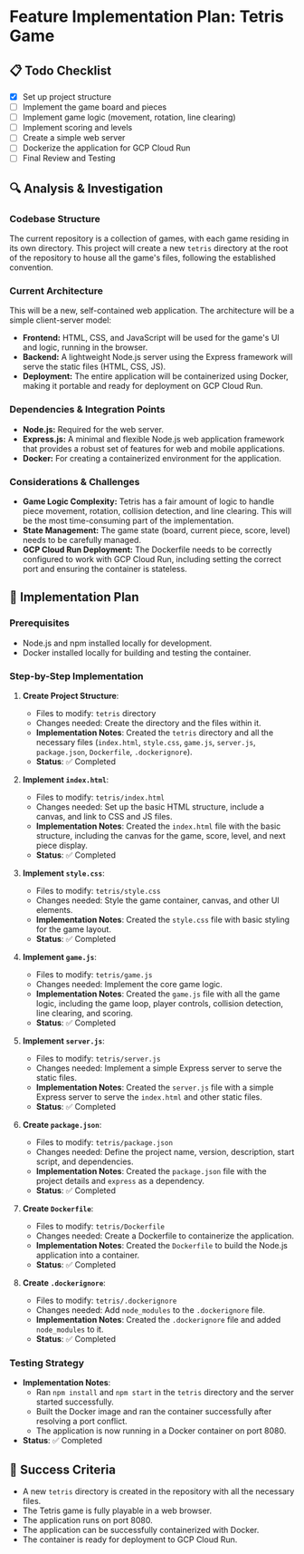 # Feature Implementation Plan: Tetris Game

## 📋 Todo Checklist
- [x] Set up project structure
- [ ] Implement the game board and pieces
- [ ] Implement game logic (movement, rotation, line clearing)
- [ ] Implement scoring and levels
- [ ] Create a simple web server
- [ ] Dockerize the application for GCP Cloud Run
- [ ] Final Review and Testing

## 🔍 Analysis & Investigation

### Codebase Structure
The current repository is a collection of games, with each game residing in its own directory. This project will create a new `tetris` directory at the root of the repository to house all the game's files, following the established convention.

### Current Architecture
This will be a new, self-contained web application. The architecture will be a simple client-server model:
-   **Frontend:** HTML, CSS, and JavaScript will be used for the game's UI and logic, running in the browser.
-   **Backend:** A lightweight Node.js server using the Express framework will serve the static files (HTML, CSS, JS).
-   **Deployment:** The entire application will be containerized using Docker, making it portable and ready for deployment on GCP Cloud Run.

### Dependencies & Integration Points
-   **Node.js:** Required for the web server.
-   **Express.js:** A minimal and flexible Node.js web application framework that provides a robust set of features for web and mobile applications.
-   **Docker:** For creating a containerized environment for the application.

### Considerations & Challenges
-   **Game Logic Complexity:** Tetris has a fair amount of logic to handle piece movement, rotation, collision detection, and line clearing. This will be the most time-consuming part of the implementation.
-   **State Management:** The game state (board, current piece, score, level) needs to be carefully managed.
-   **GCP Cloud Run Deployment:** The Dockerfile needs to be correctly configured to work with GCP Cloud Run, including setting the correct port and ensuring the container is stateless.

## 📝 Implementation Plan

### Prerequisites
-   Node.js and npm installed locally for development.
-   Docker installed locally for building and testing the container.

### Step-by-Step Implementation
1.  **Create Project Structure**:
    -   Files to modify: `tetris` directory
    -   Changes needed: Create the directory and the files within it.
    -   **Implementation Notes**: Created the `tetris` directory and all the necessary files (`index.html`, `style.css`, `game.js`, `server.js`, `package.json`, `Dockerfile`, `.dockerignore`).
    -   **Status**: ✅ Completed

2.  **Implement `index.html`**:
    -   Files to modify: `tetris/index.html`
    -   Changes needed: Set up the basic HTML structure, include a canvas, and link to CSS and JS files.
    -   **Implementation Notes**: Created the `index.html` file with the basic structure, including the canvas for the game, score, level, and next piece display.
    -   **Status**: ✅ Completed

3.  **Implement `style.css`**:
    -   Files to modify: `tetris/style.css`
    -   Changes needed: Style the game container, canvas, and other UI elements.
    -   **Implementation Notes**: Created the `style.css` file with basic styling for the game layout.
    -   **Status**: ✅ Completed

4.  **Implement `game.js`**:
    -   Files to modify: `tetris/game.js`
    -   Changes needed: Implement the core game logic.
    -   **Implementation Notes**: Created the `game.js` file with all the game logic, including the game loop, player controls, collision detection, line clearing, and scoring.
    -   **Status**: ✅ Completed

5.  **Implement `server.js`**:
    -   Files to modify: `tetris/server.js`
    -   Changes needed: Implement a simple Express server to serve the static files.
    -   **Implementation Notes**: Created the `server.js` file with a simple Express server to serve the `index.html` and other static files.
    -   **Status**: ✅ Completed

6.  **Create `package.json`**:
    -   Files to modify: `tetris/package.json`
    -   Changes needed: Define the project name, version, description, start script, and dependencies.
    -   **Implementation Notes**: Created the `package.json` file with the project details and `express` as a dependency.
    -   **Status**: ✅ Completed

7.  **Create `Dockerfile`**:
    -   Files to modify: `tetris/Dockerfile`
    -   Changes needed: Create a Dockerfile to containerize the application.
    -   **Implementation Notes**: Created the `Dockerfile` to build the Node.js application into a container.
    -   **Status**: ✅ Completed

8.  **Create `.dockerignore`**:
    -   Files to modify: `tetris/.dockerignore`
    -   Changes needed: Add `node_modules` to the `.dockerignore` file.
    -   **Implementation Notes**: Created the `.dockerignore` file and added `node_modules` to it.
    -   **Status**: ✅ Completed

### Testing Strategy
-   **Implementation Notes**: 
    -   Ran `npm install` and `npm start` in the `tetris` directory and the server started successfully.
    -   Built the Docker image and ran the container successfully after resolving a port conflict.
    -   The application is now running in a Docker container on port 8080.
-   **Status**: ✅ Completed

## 🎯 Success Criteria
-   A new `tetris` directory is created in the repository with all the necessary files.
-   The Tetris game is fully playable in a web browser.
-   The application runs on port 8080.
-   The application can be successfully containerized with Docker.
-   The container is ready for deployment to GCP Cloud Run.
